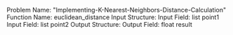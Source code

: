 Problem Name: "Implementing-K-Nearest-Neighbors-Distance-Calculation"
Function Name: euclidean_distance
Input Structure:
Input Field: list<float> point1
Input Field: list<float> point2
Output Structure:
Output Field: float result